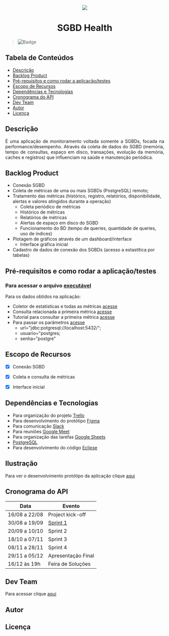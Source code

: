 <p align="center">
  <img src="https://github.com/DolphinDatabase/SGBD_Health/blob/main/Images/Logo.jpg" />
</p>
<h1 align="center"> SGBD Health </h1>  

> ![Badge](https://img.shields.io/badge/STATUS-EM%20DESENVOLVIMENTO-yellow)

## Tabela de Conteúdos

 * [Descrição](#descrição)
 * [Backlog Product](#backlog-product)  
 * [Pré-requisitos e como rodar a aplicação/testes](#Pré-requisitos_e_como_rodar_a_aplicaão_/_testes)
 * [Escopo de Recursos](#escopo-de-recursos)  
 * [Dependências e Tecnologias](#dependências-e-tecnologias)
 * [Cronograma do API](#cronograma-do-api)
 * [Dev Team](#dev-team)
 * [Autor](#Autor)
 * [Licença](#Licença)


## Descrição

<p align="justify">É uma aplicação de monitoramento voltada somente a SGBDs, focada na performance/desempenho. Através da coleta de dados do SGBD (memória, tempo de consultas, espaço em disco, transações, evolução da memória, caches e registros) que influenciam na saúde e manutenção periódica.


## Backlog Product
 
 - Conexão SGBD
 - Coleta de métricas de uma ou mais SGBDs (PostgreSQL) remoto;
 - Tratamento das métricas (histórico, registro, relatórios, disponibilidade, alertas e valores atingidos durante a operação)
   - Coleta periódico de métricas 
   - Histórico de métricas
   - Relatórios de métricas
   - Alertas de espaço em disco do SGBD
   - Funcionamento do BD (tempo de queries, quantidade de queries, uso de índices)
 - Plotagem de gráficos através de um dashboard/interface
   - Interface gráfica inicial
 - Cadastro de dados de conexão dos SGBDs (acesso a estastítica por tabelas)

## Pré-requisitos e como rodar a aplicação/testes
  
  ### Para acessar o arquivo [executável](https://github.com/DolphinDatabase/SGBD_Health/blob/main/Back%20end/c%C3%B3digoapi/api.jar) 
  
  Para os dados obtidos na aplicação:
  - Coletor de estatísticas e todas as métricas [acesse](https://www.postgresql.org/docs/9.6/monitoring-stats.html)  
  - Consulta relacionada a primeira métrica [acesse](https://www.postgresql.org/docs/9.5/pgstatstatements.html)  
  - Tutorial para consultar a primeira métrica [acesse](https://www.oreilly.com/library/view/mastering-postgresql-96/9781783555352/eb2d7469-fc3b-4b23-a1a7-9272ac0268f8.xhtml)  
  - Para passar os parâmetros [acesse](https://devtools.com.br/blog/alterando-a-senha-do-usuario-postgres/)  
    - url="jdbc:potgresql://localhost:5432/";
    - usuario="postgres;
    - senha="postgre"

## Escopo de Recursos
 - [X] Conexão SGBD
 - [X] Coleta e consulta de métricas
 - [X] Interface inicial

 
## Dependências e Tecnologias

 - Para organização do projeto [Trello](https://trello.com/?gclid=729c0adf2ce81b5be65b6b9969dc733f&gclsrc=3p.ds&&adgroup=1306220046076922&campaign=380782742&creative=81638805091294&device=c&keyword=trello&ds_k=trello&matchtype=e&network=o&ds_kids=p54670250478&ds_e=MICROSOFT&ds_eid=700000001738798&ds_e1=MICROSOFT&msclkid=729c0adf2ce81b5be65b6b9969dc733f)  
 - Para desenvolvimento do protótipo [Figma](https://www.figma.com/file/d9FFlhvqzrC0eJ78MLyrnh/Figma-Admin-Dashboard-UI-Kit-(Community)?node-id=4855%3A97)  
 - Para comunicação [Slack](https://app.slack.com/client/T02BFJJUG22/C02BFJQDQ22)  
 - Para reuniões [Google Meet](https://meet.google.com) 
 - Para organização das tarefas [Google Sheets](https://docs.google.com/spreadsheets/d/1R_NrOvCbuW5_c-xeFrFmDRHBfWwYttFWlmTgW5oBQmI/edit#gid=0)  
 - [PostgreSQL](https://www.postgresql.org)
 - Para desenvolvimento do código [Eclipse](https://www.eclipse.org/downloads/)
 
 
## Ilustração
 
 Para ver o desenvolvimento protótipo da aplicação clique [aqui](https://youtu.be/8wiEfhklJik)
 
## Cronograma do API
 
| Data | Evento |
| -------| --------- |
| 16/08 a 22/08 | Project kick-off |
| 30/08 a 19/09 | [Sprint 1](https://github.com/DolphinDatabase/SGBD_Health/tree/Sprint-1) |
| 20/09 a 10/10 | Sprint 2 |
| 18/10 a 07/11 | Sprint 3 |
| 08/11 a 28/11 | Sprint 4 |
| 29/11 a 05/12 | Apresentação Final |
| 16/12 às 19h | Feira de Soluções |

## Dev Team

Para acessar clique [aqui](https://github.com/DolphinDatabase/Database-Scan/wiki/DEV_TEAM) 

## Autor
 
 
## Licença


